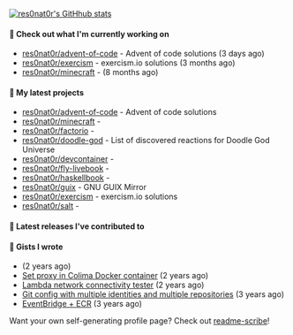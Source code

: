 [![res0nat0r's GitHhub stats](https://github-readme-stats.vercel.app/api?username=res0nat0r&count_private=true&show_icons=true)](https://github.com/anuraghazra/github-readme-stats)

#### 👷 Check out what I'm currently working on

- [res0nat0r/advent-of-code](https://github.com/res0nat0r/advent-of-code) - Advent of code solutions (3 days ago)
- [res0nat0r/exercism](https://github.com/res0nat0r/exercism) - exercism.io solutions (3 months ago)
- [res0nat0r/minecraft](https://github.com/res0nat0r/minecraft) -  (8 months ago)

#### 🌱 My latest projects

- [res0nat0r/advent-of-code](https://github.com/res0nat0r/advent-of-code) - Advent of code solutions
- [res0nat0r/minecraft](https://github.com/res0nat0r/minecraft) - 
- [res0nat0r/factorio](https://github.com/res0nat0r/factorio) - 
- [res0nat0r/doodle-god](https://github.com/res0nat0r/doodle-god) - List of discovered reactions for Doodle God Universe
- [res0nat0r/devcontainer](https://github.com/res0nat0r/devcontainer) - 
- [res0nat0r/fly-livebook](https://github.com/res0nat0r/fly-livebook) - 
- [res0nat0r/haskellbook](https://github.com/res0nat0r/haskellbook) - 
- [res0nat0r/guix](https://github.com/res0nat0r/guix) - GNU GUIX Mirror
- [res0nat0r/exercism](https://github.com/res0nat0r/exercism) - exercism.io solutions
- [res0nat0r/salt](https://github.com/res0nat0r/salt) - 

#### 🔭 Latest releases I've contributed to


#### 📓 Gists I wrote

- [](https://gist.github.com/81ca619a216d5e313af32ea774e3e6c1) (2 years ago)
- [Set proxy in Colima Docker container](https://gist.github.com/e182f23272a331f20b83195156eef83f) (2 years ago)
- [Lambda network connectivity tester](https://gist.github.com/a20f2ae9fb88b4aac3f146e55c6710eb) (2 years ago)
- [Git config with multiple identities and multiple repositories](https://gist.github.com/576d223206ef057cde52ef180f73cedd) (3 years ago)
- [EventBridge &#43; ECR](https://gist.github.com/2199102ab9a297d84bc1976d505c689b) (3 years ago)

Want your own self-generating profile page? Check out [readme-scribe](https://github.com/muesli/readme-scribe)!
